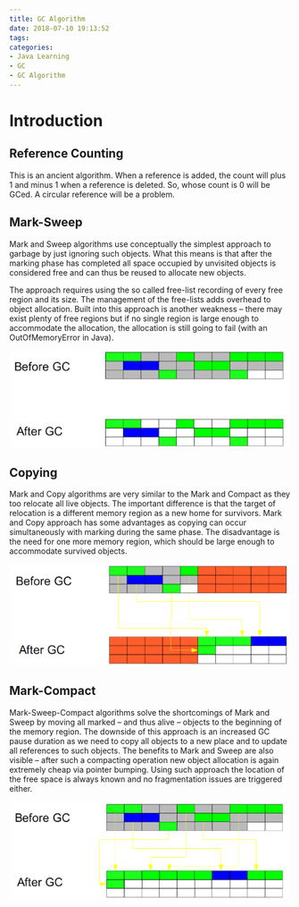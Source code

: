 ```yaml
---
title: GC Algorithm
date: 2018-07-10 19:13:52
tags:
categories:
- Java Learning
- GC
- GC Algorithm
---
```


# Introduction

## Reference Counting
This is an ancient algorithm. When a reference is added, the count will plus 1 and minus 1 when a reference is deleted. So, whose count is 0 will be GCed. A circular reference will be a problem. 

## Mark-Sweep
Mark and Sweep algorithms use conceptually the simplest approach to garbage by just ignoring such objects. What this means is that after the marking phase has completed all space occupied by unvisited objects is considered free and can thus be reused to allocate new objects.

The approach requires using the so called free-list recording of every free region and its size. The management of the free-lists adds overhead to object allocation. Built into this approach is another weakness – there may exist plenty of free regions but if no single region is large enough to accommodate the allocation, the allocation is still going to fail (with an OutOfMemoryError in Java).


![](JavaLearning-GC-GCAlgorithm/1.png)
## Copying
Mark and Copy algorithms are very similar to the Mark and Compact as they too relocate all live objects. The important difference is that the target of relocation is a different memory region as a new home for survivors. Mark and Copy approach has some advantages as copying can occur simultaneously with marking during the same phase. The disadvantage is the need for one more memory region, which should be large enough to accommodate survived objects.


![](JavaLearning-GC-GCAlgorithm/2.png)

## Mark-Compact
Mark-Sweep-Compact algorithms solve the shortcomings of Mark and Sweep by moving all marked – and thus alive – objects to the beginning of the memory region. The downside of this approach is an increased GC pause duration as we need to copy all objects to a new place and to update all references to such objects. The benefits to Mark and Sweep are also visible – after such a compacting operation new object allocation is again extremely cheap via pointer bumping. Using such approach the location of the free space is always known and no fragmentation issues are triggered either.


![](JavaLearning-GC-GCAlgorithm/3.png)
 
